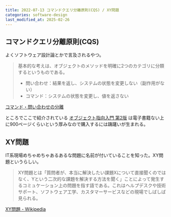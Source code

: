 ```yaml
---
title: 2022-07-13 コマンドクエリ分離原則(CQS) / XY問題
categories: software-design
last_modified_at: 2025-02-26
---
```


## コマンドクエリ分離原則(CQS)

よくソフトウェア設計論とかで言及されるやつ。

> 基本的な考えは、オブジェクトのメソッドを明確に2つのカテゴリに分類するというものである。
>
> - 問い合わせ：結果を返し、システムの状態を変更しない（副作用がない）
> - コマンド：システムの状態を変更し、値を返さない

[コマンド・問い合わせの分離](https://bliki-ja.github.io/CommandQuerySeparation/)

ところでここで紹介されている [オブジェクト指向入門 第2版](https://www.shoeisha.co.jp/book/author/3753) は電子書籍ない上に900ページくらいという厚みなので購入するには躊躇いが生まれる。

## XY問題

IT系現場めちゃめちゃあるあるな問題に名前が付いていることを知った。XY問題というらしい。

> XY問題とは「質問者が、本当に解決したい課題Xについて直接聞くのではなく、Yという二次的な課題を解決する方法を聞く」ことによって発生するコミュケーション上の問題を指す語である。これはヘルプデスクや技術サポート、ソフトウェア工学、カスタマーサービスなどの現場でしばしば見られる。

[XY問題 - Wikipedia](https://ja.wikipedia.org/wiki/XY%E5%95%8F%E9%A1%8C)

